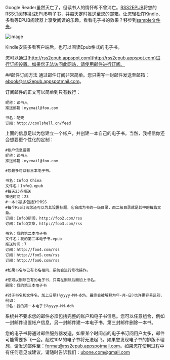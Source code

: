Google Reader虽然灭亡了，但读书人的情怀却不曾消亡。[RSS2EPUB](http://rss2epub.appspot.com)将您的RSS订阅转换成EPUB电子书，并每天定时推送至您的邮箱。让您轻松在Kindle、多看等EPUB阅读器上享受阅读的乐趣。看看电子书的效果？移步到[sample文件夹](https://github.com/meixuesong/rss2epub/tree/master/sample)。

![image](http://blog.ubone.com/myresource/images/kindle_rss2epub.png)

Kindle安装多看客户端后，也可以阅读Epub格式的电子书。
	
您可以通过[http://rss2epub.appspot.com](http://rss2epub.appspot.com)进行订阅设置。如果您无法访问此网站，请使用邮件进行订阅。

##邮件订阅方法
通过邮件订阅非常简单。您只需写一封邮件发送至邮箱：ebook@rss2epub.appspotmail.com。

订阅邮件的正文可以简单到只有数行：

```
昵称：读书人
推送邮箱：myemail@foo.com

书名：酷壳
订阅：http://coolshell.cn/feed
```

上面的信息足以为您建立一个帐户，并创建一本自己的电子书。当然，我相信你还会想要更个性化的定制：

```
#帐户信息设置
昵称：读书人
推送邮箱：myemail@foo.com

#您最多可以有三本电子书。

书名：InfoQ China
文件名：InfoQ.epub
#每天23点推送
推送时间：23
#一本书最多包括3个RSS
#每个RSS订阅您还可以为其设置标题，它会成为书的一级目录，而二级目录就是其中的每篇文章。
订阅：InfoQ新闻，http://foo2.com/rss
订阅：InfoQ文章，http://foo3.com/rss

书名：我的第二本电子书
文件名：我的第二本电子书.epub
推送时间：7
订阅：http://foo4.com/rss
订阅：http://foo5.com/rss
订阅：http://foo6.com/rss

#如果书名与已有书名相同，系统会进行修改操作。

#您可以删除已有的电子书，只需在删除后面加上书名。
删除：我的第三本电子书

#对于书名和文件名，加上日期(%yyyy-MM-dd%，最终会被解释为年-月-日)也许更容易区别，例如：
书名：我的第一本电子书%yyyy-MM-dd%
```

系统并不要求您的邮件必须包括完整的账户和电子书信息。您可以任意组合，例如一封邮件设置帐户信息，另一封邮件建一本电子书，第三封邮件删除一本书。

您的电子书将通过邮件服务器发送，如果某个时间点的电子书订阅用户太多，邮件可能需要多飞一会。超过10M的电子书将无法起飞。如果您发现电子书的排版不理想，请发送邮件至：format@rss2epub.appspotmail.com。如果您在使用过程中有任何意见或建议，请随时告诉我们：ubone.com@gmail.com
